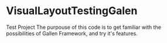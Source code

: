 # VisualLayoutTestingGalen
Test Project
  The purpouse of this code is to get familiar with the possibilities of Gallen Framework, and try it's features.
